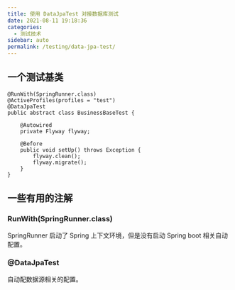 ```yaml
---
title: 使用 DataJpaTest 对接数据库测试
date: 2021-08-11 19:18:36
categories: 
  - 测试技术
sidebar: auto
permalink: /testing/data-jpa-test/
---
```


## 一个测试基类


```
@RunWith(SpringRunner.class)
@ActiveProfiles(profiles = "test")
@DataJpaTest
public abstract class BusinessBaseTest {

    @Autowired
    private Flyway flyway;

    @Before
    public void setUp() throws Exception {
        flyway.clean();
        flyway.migrate();
    }
}
```

## 一些有用的注解

### RunWith(SpringRunner.class)

SpringRunner 启动了 Spring 上下文环境，但是没有启动 Spring boot 相关自动配置。


### @DataJpaTest

自动配数据源相关的配置。


